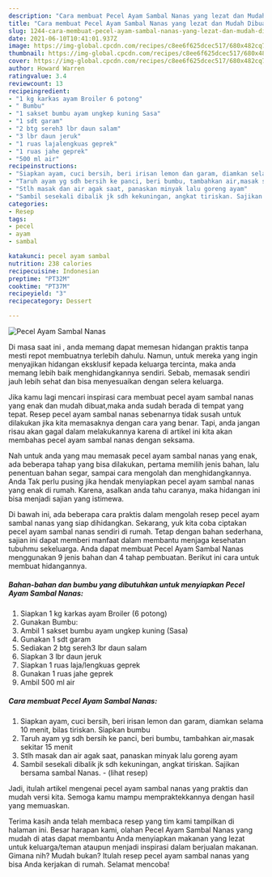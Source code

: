 ```yaml
---
description: "Cara membuat Pecel Ayam Sambal Nanas yang lezat dan Mudah Dibuat"
title: "Cara membuat Pecel Ayam Sambal Nanas yang lezat dan Mudah Dibuat"
slug: 1244-cara-membuat-pecel-ayam-sambal-nanas-yang-lezat-dan-mudah-dibuat
date: 2021-06-10T10:41:01.937Z
image: https://img-global.cpcdn.com/recipes/c8ee6f625dcec517/680x482cq70/pecel-ayam-sambal-nanas-foto-resep-utama.jpg
thumbnail: https://img-global.cpcdn.com/recipes/c8ee6f625dcec517/680x482cq70/pecel-ayam-sambal-nanas-foto-resep-utama.jpg
cover: https://img-global.cpcdn.com/recipes/c8ee6f625dcec517/680x482cq70/pecel-ayam-sambal-nanas-foto-resep-utama.jpg
author: Howard Warren
ratingvalue: 3.4
reviewcount: 13
recipeingredient:
- "1 kg karkas ayam Broiler 6 potong"
- " Bumbu"
- "1 sakset bumbu ayam ungkep kuning Sasa"
- "1 sdt garam"
- "2 btg sereh3 lbr daun salam"
- "3 lbr daun jeruk"
- "1 ruas lajalengkuas geprek"
- "1 ruas jahe geprek"
- "500 ml air"
recipeinstructions:
- "Siapkan ayam, cuci bersih, beri irisan lemon dan garam, diamkan selama 10 menit, bilas tiriskan. Siapkan bumbu"
- "Taruh ayam yg sdh bersih ke panci, beri bumbu, tambahkan air,masak sekitar 15 menit"
- "Stlh masak dan air agak saat, panaskan minyak lalu goreng ayam"
- "Sambil sesekali dibalik jk sdh kekuningan, angkat tiriskan. Sajikan bersama sambal Nanas.           (lihat resep)"
categories:
- Resep
tags:
- pecel
- ayam
- sambal

katakunci: pecel ayam sambal 
nutrition: 238 calories
recipecuisine: Indonesian
preptime: "PT32M"
cooktime: "PT37M"
recipeyield: "3"
recipecategory: Dessert

---
```



![Pecel Ayam Sambal Nanas](https://img-global.cpcdn.com/recipes/c8ee6f625dcec517/680x482cq70/pecel-ayam-sambal-nanas-foto-resep-utama.jpg)

Di masa  saat ini , anda memang dapat memesan hidangan praktis tanpa mesti repot membuatnya terlebih dahulu. Namun, untuk mereka yang ingin menyajikan hidangan eksklusif kepada keluarga tercinta, maka anda memang lebih baik menghidangkannya sendiri. Sebab, memasak sendiri jauh lebih sehat dan bisa menyesuaikan dengan selera keluarga.

Jika kamu lagi mencari inspirasi cara membuat pecel ayam sambal nanas yang enak dan mudah dibuat,maka anda sudah berada di tempat yang tepat. Resep pecel ayam sambal nanas  sebenarnya tidak susah untuk dilakukan jika kita memasaknya dengan cara yang benar. Tapi, anda jangan risau akan gagal dalam melakukannya 
karena di artikel ini kita akan membahas pecel ayam sambal nanas dengan seksama.  



Nah untuk anda yang mau memasak pecel ayam sambal nanas yang enak, ada beberapa tahap yang bisa dilakukan, pertama memilih jenis bahan, lalu penentuan bahan segar, sampai cara mengolah dan menghidangkannya. Anda Tak perlu pusing jika hendak menyiapkan pecel ayam sambal nanas yang enak di rumah. Karena, asalkan anda  tahu caranya, maka hidangan ini bisa menjadi sajian yang istimewa.

Di bawah ini, ada beberapa cara praktis  dalam mengolah resep pecel ayam sambal nanas yang siap dihidangkan. Sekarang, yuk kita coba ciptakan pecel ayam sambal nanas sendiri di rumah. Tetap dengan bahan sederhana, sajian ini dapat memberi manfaat dalam membantu menjaga kesehatan tubuhmu sekeluarga. Anda dapat membuat Pecel Ayam Sambal Nanas menggunakan 9 jenis bahan dan 4 tahap pembuatan. Berikut ini cara untuk membuat hidangannya.

<!--inarticleads1-->

##### Bahan-bahan dan bumbu yang dibutuhkan untuk menyiapkan Pecel Ayam Sambal Nanas:

1. Siapkan 1 kg karkas ayam Broiler (6 potong)
1. Gunakan  Bumbu:
1. Ambil 1 sakset bumbu ayam ungkep kuning (Sasa)
1. Gunakan 1 sdt garam
1. Sediakan 2 btg sereh3 lbr daun salam
1. Siapkan 3 lbr daun jeruk
1. Siapkan 1 ruas laja/lengkuas geprek
1. Gunakan 1 ruas jahe geprek
1. Ambil 500 ml air




<!--inarticleads2-->

##### Cara membuat Pecel Ayam Sambal Nanas:

1. Siapkan ayam, cuci bersih, beri irisan lemon dan garam, diamkan selama 10 menit, bilas tiriskan. Siapkan bumbu
1. Taruh ayam yg sdh bersih ke panci, beri bumbu, tambahkan air,masak sekitar 15 menit
1. Stlh masak dan air agak saat, panaskan minyak lalu goreng ayam
1. Sambil sesekali dibalik jk sdh kekuningan, angkat tiriskan. Sajikan bersama sambal Nanas. -           (lihat resep)




Jadi, itulah artikel mengenai  pecel ayam sambal nanas  yang praktis dan mudah versi kita. Semoga kamu mampu mempraktekkannya dengan hasil yang memuaskan. 

Terima kasih anda telah membaca resep yang tim kami tampilkan di halaman ini. Besar harapan kami, olahan  Pecel Ayam Sambal Nanas yang mudah di atas dapat membantu Anda menyiapkan makanan yang lezat untuk keluarga/teman ataupun menjadi inspirasi dalam berjualan makanan. Gimana nih? Mudah bukan? Itulah resep pecel ayam sambal nanas yang bisa Anda kerjakan di rumah. Selamat mencoba!

